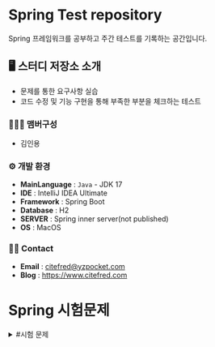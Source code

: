 # Spring Test repository
Spring 프레임워크를 공부하고 주간 테스트를 기록하는 공간입니다.

## 🖥️ 스터디 저장소 소개
* 문제를 통한 요구사항 실습
* 코드 수정 및 기능 구현을 통해 부족한 부분을 체크하는 테스트

### 🧑‍🤝‍🧑 맴버구성
- 김인용

### ⚙️ 개발 환경
- **MainLanguage** : `Java` - JDK 17
- **IDE** : IntelliJ IDEA Ultimate
- **Framework** : Spring Boot
- **Database** : H2
- **SERVER** : Spring inner server(not published)
- **OS** : MacOS

### 👋🏻 Contact
- **Email** : citefred@yzpocket.com
- **Blog** : https://www.citefred.com

# Spring 시험문제

<details>
<summary> #시험 문제 </summary>

스파르타에서 서점 서비스를 계획하고 있습니다. 서울지점, 부산지점을 운영할 예정이고 각 지점에서의 회원관리, 책 관리가 필요합니다. 아래의 요구사항에 따라 서비스를 완성시켜 주세요.

## 시험 문제 확인 및 실행 방법

- 아래 파일을 받아, 인텔리제이로 실행합니다.

  [jpa_relation_test.zip](https://s3-us-west-2.amazonaws.com/secure.notion-static.com/ff754f5c-aef9-4fde-a2c5-6367cc91b5d1/jpa_relation_test.zip)

- SDK 설정을 해줍니다.
    - SDK 설정 방법
        1. 처음 프로젝트를 실행 하시면 우측 하단에 다음과 같은 알림이 뜹니다. Load버튼을 눌러주세요

           ![sdk3.PNG](https://s3-us-west-2.amazonaws.com/secure.notion-static.com/47ab6506-c338-48bb-ad31-76f9291477c8/sdk3.png)

        2. 프로젝트 내부 클래스를 누르시면 우측 상단에 sdk를 세팅하는 버튼이 뜹니다. setup sdk를 누르신 후 17버전을 선택해 주세요.

           ![step2.PNG](https://s3-us-west-2.amazonaws.com/secure.notion-static.com/1df582f2-7c0f-456d-81cb-19c43dae7b14/step2.png)

        3. 좌측 상단, file - settings - build, execution, deployment - build tools - gradle 탭에서 아래와 같이 gradle jvm을 변경합니다. 이전에 선택하셨던 버전과 같은 버전의 sdk를 선택하셔야 합니다.

           ![step3.PNG](https://s3-us-west-2.amazonaws.com/secure.notion-static.com/9f60fcd5-edb2-4e3a-8e83-05bac330e806/step3.png)

- 아래와 같은 설정을 이용하여 H2 db에 접근 가능합니다.
    - 주소창에 `````````http://localhost:8080/h2-console` 를 입력합니다.
    - 아래와 같은 설정을 적용하고 connect 버튼을 누릅니다.

  ![스크린샷 2023-05-29 오후 8.52.36.png](https://s3-us-west-2.amazonaws.com/secure.notion-static.com/228d288f-6277-4c15-81df-49e0b6ed8eb9/%E1%84%89%E1%85%B3%E1%84%8F%E1%85%B3%E1%84%85%E1%85%B5%E1%86%AB%E1%84%89%E1%85%A3%E1%86%BA_2023-05-29_%E1%84%8B%E1%85%A9%E1%84%92%E1%85%AE_8.52.36.png)

- postman 대신 인텔리제이의 .http를 이용하여 http 요청을 하시면 됩니다.
  .Http 사용 방법은 다음과 같습니다.
    - resources - http 패키지의 Test.http를 열어줍니다.
    - 원하시는 요청 실행을 누르시면 해당 API로 http 요청을 보냅니다.

## 시험 문제 내용

### 구현 문제

1. 회원 테이블이 완성되어 있지 않습니다. .http 파일의 `Q1. 회원가입 API`에 따라 테이블을 작성해 주세요. `entity 패키지의 member 클래스를 완성해 주세요.`
    - 예상 return값 (4번문제 풀기 전)

      `.http를 확인해 주세요`

        ```json
        // A1. Response
        
        [
          {
            "id": 1,
            "email": "sparta@sparta.com",
            "password": "4321",
            "address": "부산시",
            "phoneNumber": "01012341234",
            "nickname": "스파르타",
            "bookStore": null
          },
          {
            "id": 2,
            "email": "hanghae99@sparta.com",
            "password": "1234",
            "address": "서울시",
            "phoneNumber": "01012345678",
            "nickname": "르탄이",
            "bookStore": null
          }
        ]
        ```


    Member 클래스 코드를 제출해 주세요.

2. 서점에 등록된 책의 가격과 재고를 수정해야 합니다. .http 파일의 `Q2. *서점에 책 등록된 책 수량 수정 API*`를 완성해 주세요.
   `service 패키지, TestService의 updateBook 메서드를 완성해 주세요.`
    - 예상 return값

      `.http를 확인해 주세요.`

        ```json
        // A2. Response
        
        [
          {
            "id": 1,
            "title": "자바의 정석 3판",
            "author": "남궁성",
            "price": 10000,
            "stock": 100,
            "bookStore": {
              "name": "스파르타 서울"
            }
          }
        ]
        ```


    updateBook 메서드 코드, BookRepository, Book 클래스를 제출해 주세요.

3. “자바의정석”책을 서울점에서 부산점으로 옮기려고 합니다. 현재 만들어진 *`Q3. 부산점에 자바의 정석 책 등록 API`*로는 어째서인지 정보가 수정되지 않습니다. 올바르게 작동하도록 수정해 주세요.
   `service 패키지, TestService의 transferBook 메서드를 완성해 주세요.`
    - 예상 return값

      `.http를 확인해 주세요.`

        ```json
        // A3. Response
        
        [
          {
            "id": 1,
            "title": "자바의 정석 3판",
            "author": "남궁성",
            "price": 10000,
            "stock": 100,
            "bookStore": {
              "name": "스파르타 부산"
            }
          },
          {
            "id": 2,
            "title": "자바 ORM 표준 JPA 프로그래밍",
            "author": "김영한",
            "price": 20000,
            "stock": 4,
            "bookStore": {
              "name": "스파르타 부산"
            }
          }
        ]
        ```


    transferBook 메서드 코드, Book 클래스 코드를 제출해 주세요.

4. 회원 테이블과 책 테이블간 다대다 매핑이 되어 있습니다. Purchase 테이블을 중간 테이블로 설정하여 1:N, M:1 의 관계로 바꿔 주세요.
   `entity 패키지의 purchase 클래스, 연관된 클래스들을 수정해 주세요.`
    - 예상 return값

      [`http://localhost:8080/h2-console](http://localhost:8080/h2-console) 를 확인해 주세요.`

      ![스크린샷 2023-05-30 오후 5.20.01.png](https://s3-us-west-2.amazonaws.com/secure.notion-static.com/74f17e72-0fce-48ac-8670-699a654a6e1e/%E1%84%89%E1%85%B3%E1%84%8F%E1%85%B3%E1%84%85%E1%85%B5%E1%86%AB%E1%84%89%E1%85%A3%E1%86%BA_2023-05-30_%E1%84%8B%E1%85%A9%E1%84%92%E1%85%AE_5.20.01.png)


    **Purchase, Book, Member 클래스 코드를 제출해 주세요.**

5. 회원 테이블에 서점 테이블 FK 컬럼명을 Sparta_Store_Id로 바꿔주세요. 단, Member 클래스와 BookStore 클래스를 변경시키지 않아야 합니다.
   `entity 패키지의 member클래스를 완성해 주세요.`
    - 예상 return값

      [`http://localhost:8080/h2-console](http://localhost:8080/h2-console) 를 확인해 주세요.`

      ![스크린샷 2023-05-30 오후 5.30.36.png](https://s3-us-west-2.amazonaws.com/secure.notion-static.com/a726f2f2-5d6c-4844-8a75-8365c2d3145f/%E1%84%89%E1%85%B3%E1%84%8F%E1%85%B3%E1%84%85%E1%85%B5%E1%86%AB%E1%84%89%E1%85%A3%E1%86%BA_2023-05-30_%E1%84%8B%E1%85%A9%E1%84%92%E1%85%AE_5.30.36.png)


    **Member 클래스 코드를 제출해 주세요.**


### 서술형 문제

1. JPA에서, 기존의 정보를 수정하는 기능 작성 시 save 메서드가 필요 없는 이유와 동작 원리에 대해 서술해 주세요.

</details>